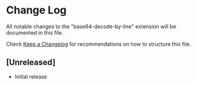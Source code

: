# Change Log

All notable changes to the "base64-decode-by-line" extension will be documented in this file.

Check [Keep a Changelog](http://keepachangelog.com/) for recommendations on how to structure this file.

## [Unreleased]

- Initial release